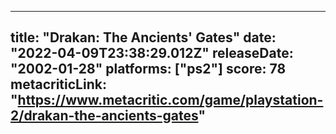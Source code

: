
---
title: "Drakan: The Ancients' Gates"
date: "2022-04-09T23:38:29.012Z"
releaseDate: "2002-01-28"
platforms: ["ps2"]
score: 78
metacriticLink: "https://www.metacritic.com/game/playstation-2/drakan-the-ancients-gates"
---
